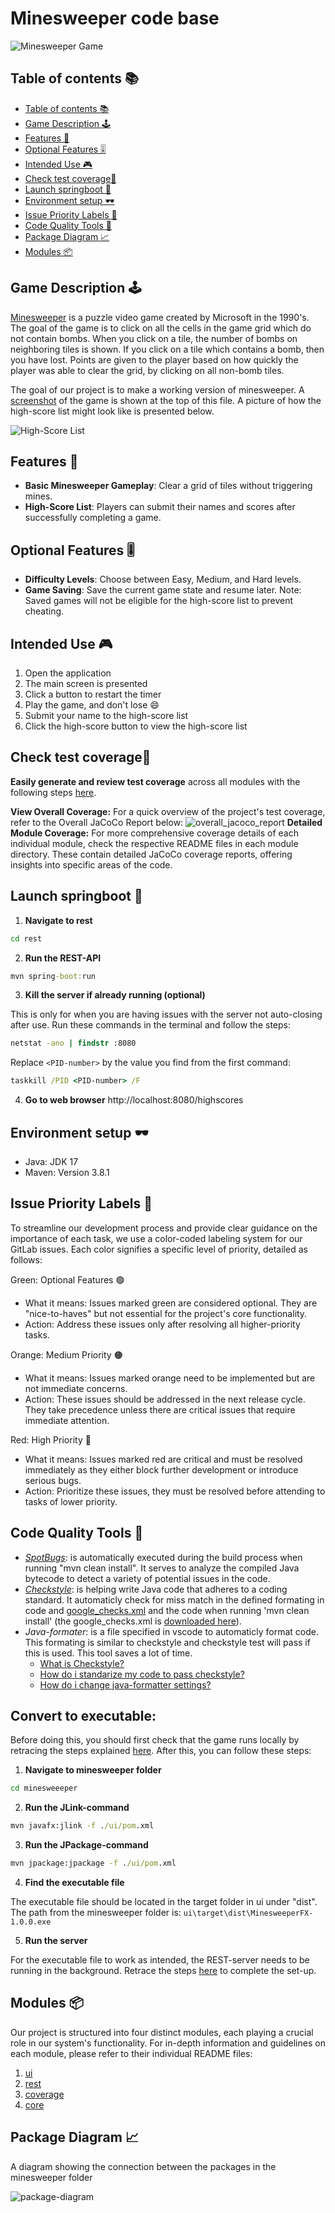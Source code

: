 # Minesweeper code base

![Minesweeper Game](../pictures/minesweeper_game.png)

## Table of contents 📚

- [Table of contents 📚](#table-of-contents-📚)
- [Game Description 🕹️](#game-description-️🕹️)
- [Features 🎈](#features-)
- [Optional Features 🎚️](#optional-features-🎚️)
- [Intended Use 🎮](#intended-use-)
- [Check test coverage🧪](#check-test-coverage🧪)
- [Launch springboot 🚀](#launch-springboot-🚀)
- [Environment setup 🕶️](#environment-setup-️🕶️)
- [Issue Priority Labels 🚩](#issue-priority-labels-🚩)
- [Code Quality Tools 🔨](#code-quality-tools-🔨)
- [Package Diagram 📈](#package-diagram-📈)
- [Modules 📦](#modules-📦)

## Game Description 🕹️

[Minesweeper](<https://en.wikipedia.org/wiki/Minesweeper_(video_game)>) is a puzzle video game created by Microsoft in the 1990's.
The goal of the game is to click on all the cells in the game grid which do not contain bombs.
When you click on a tile, the number of bombs on neighboring tiles is shown.
If you click on a tile which contains a bomb, then you have lost.
Points are given to the player based on how quickly the player was able to clear the grid, by clicking on all non-bomb tiles.

The goal of our project is to make a working version of minesweeper.
A [screenshot](#minesweeper-code-base) of the game is shown at the top of this file.
A picture of how the high-score list might look like is presented below.

![High-Score List](../pictures/leaderboard.png)

## Features 🎈

- **Basic Minesweeper Gameplay**: Clear a grid of tiles without triggering mines.
- **High-Score List**: Players can submit their names and scores after successfully completing a game.

## Optional Features 🎚️

- **Difficulty Levels**: Choose between Easy, Medium, and Hard levels.
- **Game Saving**: Save the current game state and resume later. Note: Saved games will not be eligible for the high-score list to prevent cheating.

## Intended Use 🎮

1. Open the application
2. The main screen is presented
3. Click a button to restart the timer
4. Play the game, and don't lose 😄
5. Submit your name to the high-score list
6. Click the high-score button to view the high-score list

## Check test coverage🧪

**Easily generate and review test coverage** across all modules with the following steps [here](./coverage/README.md#generate-coverage-raport-🧪).

**View Overall Coverage:** For a quick overview of the project's test coverage, refer to the Overall JaCoCo Report below:
![overall_jacoco_report](../pictures/jacoco_reports/overall_jacoco_report.JPG)
**Detailed Module Coverage:** For more comprehensive coverage details of each individual module, check the respective README files in each module directory. These contain detailed JaCoCo coverage reports, offering insights into specific areas of the code.

## Launch springboot 🚀

1. **Navigate to rest**

```cmd
cd rest
```

2. **Run the REST-API**

```cmd
mvn spring-boot:run
```

3. **Kill the server if already running (optional)**

This is only for when you are having issues with the server not auto-closing after use. Run these commands in the terminal and follow the steps:

```cmd
netstat -ano | findstr :8080
```

Replace `<PID-number>` by the value you find from the first command:

```cmd
taskkill /PID <PID-number> /F
```

4. **Go to web browser**
   http://localhost:8080/highscores

## Environment setup 🕶️

- Java: JDK 17
- Maven: Version 3.8.1

## Issue Priority Labels 🚩

To streamline our development process and provide clear guidance on the importance of each task, we use a color-coded labeling system for our GitLab issues. Each color signifies a specific level of priority, detailed as follows:

Green: Optional Features 🟢

- What it means: Issues marked green are considered optional. They are "nice-to-haves" but not essential for the project's core functionality.
- Action: Address these issues only after resolving all higher-priority tasks.

Orange: Medium Priority 🟠

- What it means: Issues marked orange need to be implemented but are not immediate concerns.
- Action: These issues should be addressed in the next release cycle. They take precedence unless there are critical issues that require immediate attention.

Red: High Priority 🔴

- What it means: Issues marked red are critical and must be resolved immediately as they either block further development or introduce serious bugs.
- Action: Prioritize these issues, they must be resolved before attending to tasks of lower priority.

## Code Quality Tools 🔨

- _[SpotBugs](https://spotbugs.github.io/)_: is automatically executed during the build process when running "mvn clean install". It serves to analyze the compiled Java bytecode to detect a variety of potential issues in the code.
- _[Checkstyle](https://checkstyle.sourceforge.io/)_: is helping write Java code that adheres to a coding standard. It automaticly check for miss match in the defined formating in code and [google_checks.xml](./google_checks.xml) and the code when running 'mvn clean install' (the google_checks.xml is [downloaded here](https://github.com/checkstyle/checkstyle/blob/master/src/main/resources/google_checks.xml)).
- _Java-formater_: is a file specified in vscode to automaticly format code. This formating is similar to checkstyle and checkstyle test will pass if this is used. This tool saves a lot of time.
  - [What is Checkstyle?](./FAQ.md#what-is-checkstyle)
  - [How do i standarize my code to pass checkstyle?](./FAQ.md#how-do-i-standarize-my-code-to-pass-checkstyle)
  - [How do i change java-formatter settings?](./FAQ.md#how-do-i-change-java-formatter-settings)

## Convert to executable:

Before doing this, you should first check that the game runs locally by retracing the steps explained [here](../README.md#how-to-run-the-game-localy-🚂). After this, you can follow these steps:

1. **Navigate to minesweeper folder**

```cmd
cd minesweeeper
```

2. **Run the JLink-command**

```cmd
mvn javafx:jlink -f ./ui/pom.xml
```

3. **Run the JPackage-command**

```cmd
mvn jpackage:jpackage -f ./ui/pom.xml
```

4. **Find the executable file**

The executable file should be located in the target folder in ui under "dist". The path from the minesweeper folder is:
`ui\target\dist\MinesweeperFX-1.0.0.exe`

5. **Run the server**

For the executable file to work as intended, the REST-server needs to be running in the background. Retrace the steps [here](#launch-springboot) to complete the set-up.

## Modules 📦

Our project is structured into four distinct modules, each playing a crucial role in our system's functionality. For in-depth information and guidelines on each module, please refer to their individual README files:

1. [ui](ui/readme.md)
2. [rest](rest/readme.md)
3. [coverage](coverage/readme.md)
4. [core](core/readme.md)

## Package Diagram 📈

A diagram showing the connection between the packages in the minesweeper folder

![package-diagram](../pictures/diagrams/packageDiagram.png)
